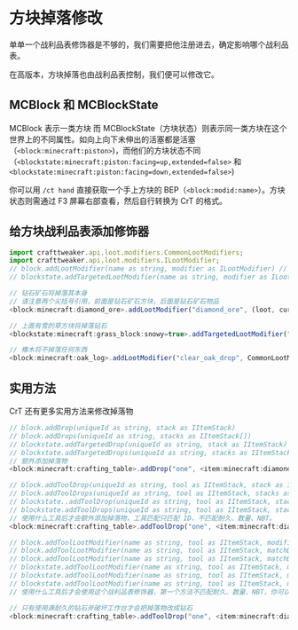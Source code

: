 # 方块掉落修改

单单一个战利品表修饰器是不够的，我们需要把他注册进去，确定影响哪个战利品表。

在高版本，方块掉落也由战利品表控制，我们便可以修改它。

## MCBlock 和 MCBlockState

MCBlock 表示一类方块
而 MCBlockState（方块状态）则表示同一类方块在这个世界上的不同属性。如向上向下未伸出的活塞都是活塞（`<block:minecraft:piston>`)，而他们的方块状态不同（`<blockstate:minecraft:piston:facing=up,extended=false>` 和 `<blockstate:minecraft:piston:facing=down,extended=false>`)

你可以用 `/ct hand` 直接获取一个手上方块的 BEP（`<block:modid:name>`）。方块状态则需通过 F3 屏幕右部查看，然后自行转换为 CrT 的格式。

## 给方块战利品表添加修饰器

```javascript
import crafttweaker.api.loot.modifiers.CommonLootModifiers;
import crafttweaker.api.loot.modifiers.ILootModifier;
// block.addLootModifier(name as string, modifier as ILootModifier) // 给方块加修饰器
// blockstate.addTargetedLootModifier(name as string, modifier as ILootModifier) // 给一个特定方块状态加修饰器

// 钻石矿石将掉落其本身
// 请注意两个尖括号引用，前面是钻石矿石方块，后面是钻石矿石物品
<block:minecraft:diamond_ore>.addLootModifier("diamond_ore", (loot, currentContext) => [<item:minecraft:diamond_ore>]);

// 上面有雪的草方块将掉落钻石
<blockstate:minecraft:grass_block:snowy=true>.addTargetedLootModifier("snowy_diamond", (loot, currentContext) => [<item:minecraft:diamond>]);

// 橡木将不掉落任何东西
<block:minecraft:oak_log>.addLootModifier("clear_oak_drop", CommonLootModifiers.clearLoot());
```

## 实用方法

CrT 还有更多实用方法来修改掉落物

```javascript
// block.addDrop(uniqueId as string, stack as IItemStack)
// block.addDrops(uniqueId as string, stacks as IItemStack[])
// blockstate.addTargetedDrop(uniqueId as string, stack as IItemStack)
// blockstate.addTargetedDrops(uniqueId as string, stacks as IItemStack[])
// 额外添加掉落物
<block:minecraft:crafting_table>.addDrop("one", <item:minecraft:diamond>);

// block.addToolDrop(uniqueId as string, tool as IItemStack, stack as IItemStack)
// block.addToolDrops(uniqueId as string, tool as IItemStack, stacks as IItemStack[])
// blockstate..addToolDrop(uniqueId as string, tool as IItemStack, stack as IItemStack)
// blockstate.addToolDrops(uniqueId as string, tool as IItemStack, stacks as IItemStack[])
// 使用什么工具后才会额外添加掉落物，工具匹配只匹配 ID，不匹配耐久、数量、NBT。
<block:minecraft:crafting_table>.addToolDrop("one", <item:minecraft:diamond_axe>, <item:minecraft:diamond>);

// block.addToolLootModifier(name as string, tool as IItemStack, modifier as ILootModifier)
// block.addToolLootModifier(name as string, tool as IItemStack, matchDamage as boolean, modifier as ILootModifier)
// block.addToolLootModifier(name as string, tool as IItemStack, matchDamage as boolean, matchNbt as boolean, modifier as ILootModifier)
// blockstate.addToolLootModifier(name as string, tool as IItemStack, modifier as ILootModifier)
// blockstate.addToolLootModifier(name as string, tool as IItemStack, matchDamage as boolean, modifier as ILootModifier)
// blockstate.addToolLootModifier(name as string, tool as IItemStack, matchDamage as boolean, matchNbt as boolean, modifier as ILootModifier)
// 使用什么工具后才会使用这个战利品表修饰器，第一个方法不匹配耐久、数量、NBT，你可以使用后面两个来设定匹配

// 只有使用满耐久的钻石斧破坏工作台才会把掉落物改成钻石
<block:minecraft:crafting_table>.addToolDrop("one", <item:minecraft:diamond_axe>, true, (loot, currentContext) => [<item:minecraft:diamond>]);
```
